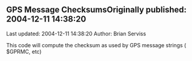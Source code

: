 ## GPS Message ChecksumsOriginally published: 2004-12-11 14:38:20 
Last updated: 2004-12-11 14:38:20 
Author: Brian Serviss 
 
This code will compute the checksum as used by GPS message strings ( $GPRMC, etc)